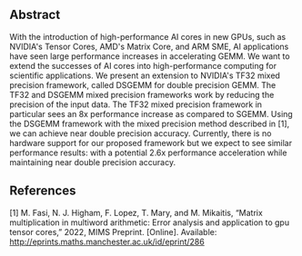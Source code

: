 ## Abstract
With the introduction of high-performance AI cores in new GPUs, such as NVIDIA's Tensor Cores, AMD's Matrix Core, and ARM SME, AI applications have seen large performance increases in accelerating GEMM. We want to extend the successes of AI cores into high-performance computing for scientific applications.  We present an extension to NVIDIA's TF32 mixed precision framework, called DSGEMM for double precision GEMM. The TF32 and DSGEMM mixed precision frameworks work by reducing the precision of the input data. The TF32 mixed precision framework in particular sees an 8x performance increase as compared to SGEMM. Using the DSGEMM framework with the mixed precision method described in [1], we can achieve near double precision accuracy. Currently, there is no hardware support for our proposed framework but we expect to see similar performance results: with a potential 2.6x performance acceleration while maintaining near double precision accuracy.



## References
[1] M. Fasi, N. J. Higham, F. Lopez, T. Mary, and M. Mikaitis, “Matrix
multiplication in multiword arithmetic: Error analysis and application
to gpu tensor cores,” 2022, MIMS Preprint. [Online]. Available:
http://eprints.maths.manchester.ac.uk/id/eprint/286